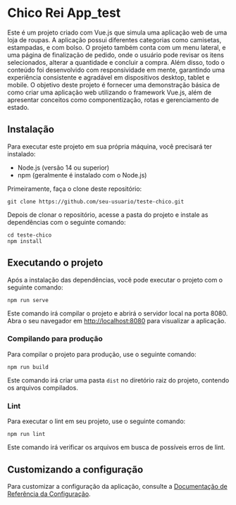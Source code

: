 <h1>Chico Rei App_test</h1>

<p>Este é um projeto criado com Vue.js que simula uma aplicação web de uma loja de roupas. A aplicação possui diferentes categorias como camisetas, estampadas, e com bolso. O projeto também conta com um menu lateral, e uma página de finalização de pedido, onde o usuário pode revisar os itens selecionados, alterar a quantidade e concluir a compra. Além disso, todo o conteúdo foi desenvolvido com responsividade em mente, garantindo uma experiência consistente e agradável em dispositivos desktop, tablet e mobile. O objetivo deste projeto é fornecer uma demonstração básica de como criar uma aplicação web utilizando o framework Vue.js, além de apresentar conceitos como componentização, rotas e gerenciamento de estado.</p>

<h2>Instalação</h2>

<p>Para executar este projeto em sua própria máquina, você precisará ter instalado:</p>

<ul>
  <li>Node.js (versão 14 ou superior)</li>
  <li>npm (geralmente é instalado com o Node.js)</li>
</ul>

<p>Primeiramente, faça o clone deste repositório:</p>

<pre><code>git clone https://github.com/seu-usuario/teste-chico.git</code></pre>

<p>Depois de clonar o repositório, acesse a pasta do projeto e instale as dependências com o seguinte comando:</p>

<pre><code>cd teste-chico
npm install</code></pre>

<h2>Executando o projeto</h2>

<p>Após a instalação das dependências, você pode executar o projeto com o seguinte comando:</p>

<pre><code>npm run serve</code></pre>

<p>Este comando irá compilar o projeto e abrirá o servidor local na porta 8080. Abra o seu navegador em <a href="http://localhost:8080">http://localhost:8080</a> para visualizar a aplicação.</p>

<h3>Compilando para produção</h3>

<p>Para compilar o projeto para produção, use o seguinte comando:</p>

<pre><code>npm run build</code></pre>

<p>Este comando irá criar uma pasta <code>dist</code> no diretório raiz do projeto, contendo os arquivos compilados.</p>

<h3>Lint</h3>

<p>Para executar o lint em seu projeto, use o seguinte comando:</p>

<pre><code>npm run lint</code></pre>

<p>Este comando irá verificar os arquivos em busca de possíveis erros de lint.</p>

<h2>Customizando a configuração</h2>

<p>Para customizar a configuração da aplicação, consulte a <a href="https://cli.vuejs.org/config/">Documentação de Referência da Configuração</a>.</p>
